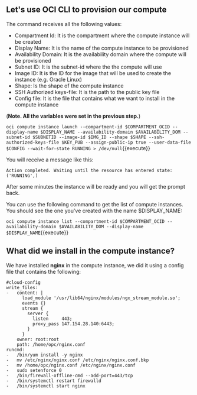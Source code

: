 ## Let's use OCI CLI to provision our compute

The command receives all the following values:
- Compartment Id: It is the compartment where the compute instance will be created
- Display Name: It is the name of the compute instance to be provisioned
- Availability Domain: It is the availability domain where the compute will be provisioned
- Subnet ID: It is the subnet-id where the the compute will use
- Image ID: It is the ID for the image that will be used to create the instance (e.g. Oracle Linux)
- Shape: Is the shape of the compute instance
- SSH Authorized keys-file: It is the path to the public key file
- Config file: It is the file that contains what we want to install in the compute instance

(**Note. All the variables were set in the previous step.**)

`oci compute instance launch --compartment-id $COMPARTMENT_OCID --display-name $DISPLAY_NAME --availability-domain $AVAILABILITY_DOM --subnet-id $SUBNETID --image-id $IMG_ID --shape $SHAPE --ssh-authorized-keys-file $KEY_PUB --assign-public-ip true --user-data-file $CONFIG --wait-for-state RUNNING > /dev/null`{{execute}}

You will receive a message like this:

~~~~~
Action completed. Waiting until the resource has entered state: ('RUNNING',)
~~~~~

After some minutes the instance will be ready and you will get the prompt back.

You can use the following command to get the list of compute instances. You should see the one you've created with the name $DISPLAY_NAME:

`oci compute instance list --compartment-id $COMPARTMENT_OCID --availability-domain $AVAILABILITY_DOM --display-name $DISPLAY_NAME`{{execute}}

## What did we install in the compute instance?

We have installed **nginx** in the compute instance, we did it using a config file that contains the following:

~~~~
#cloud-config
write_files:
-   content: |
      load_module '/usr/lib64/nginx/modules/ngx_stream_module.so';
      events {}
      stream {
        server {
          listen     443;
          proxy_pass 147.154.28.140:6443;
        }
      }
    owner: root:root
    path: /home/opc/nginx.conf
runcmd:
-   /bin/yum install -y nginx
-   mv /etc/nginx/nginx.conf /etc/nginx/nginx.conf.bkp
-   mv /home/opc/nginx.conf /etc/nginx/nginx.conf
-   sudo setenforce 0
-   /bin/firewall-offline-cmd --add-port=443/tcp
-   /bin/systemctl restart firewalld
-   /bin/systemctl start nginx
~~~~